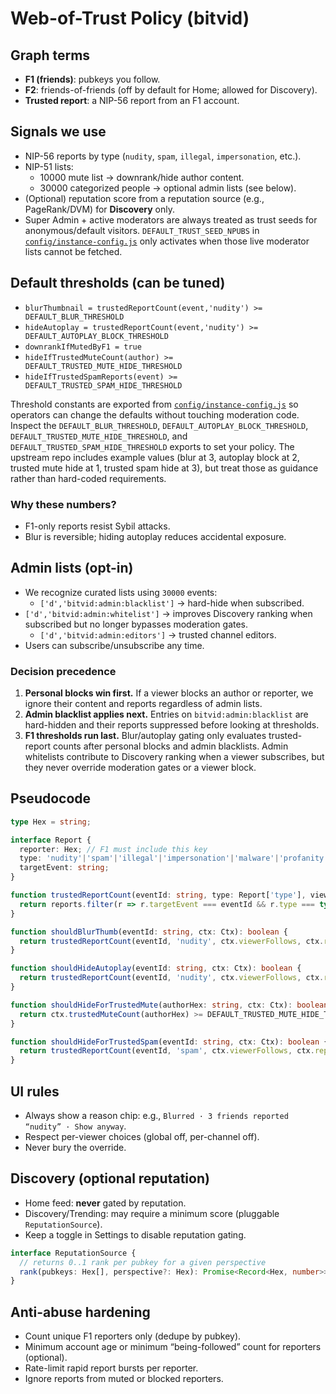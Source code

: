 # Web-of-Trust Policy (bitvid)

## Graph terms
- **F1 (friends)**: pubkeys you follow.
- **F2**: friends-of-friends (off by default for Home; allowed for Discovery).
- **Trusted report**: a NIP-56 report from an F1 account.

## Signals we use
- NIP-56 reports by type (`nudity`, `spam`, `illegal`, `impersonation`, etc.).
- NIP-51 lists:
  - 10000 mute list → downrank/hide author content.
  - 30000 categorized people → optional admin lists (see below).
- (Optional) reputation score from a reputation source (e.g., PageRank/DVM) for **Discovery** only.
- Super Admin + active moderators are always treated as trust seeds for anonymous/default visitors. `DEFAULT_TRUST_SEED_NPUBS` in [`config/instance-config.js`](../../config/instance-config.js) only activates when those live moderator lists cannot be fetched.

## Default thresholds (can be tuned)
- `blurThumbnail = trustedReportCount(event,'nudity') >= DEFAULT_BLUR_THRESHOLD`
- `hideAutoplay = trustedReportCount(event,'nudity') >= DEFAULT_AUTOPLAY_BLOCK_THRESHOLD`
- `downrankIfMutedByF1 = true`
- `hideIfTrustedMuteCount(author) >= DEFAULT_TRUSTED_MUTE_HIDE_THRESHOLD`
- `hideIfTrustedSpamReports(event) >= DEFAULT_TRUSTED_SPAM_HIDE_THRESHOLD`

Threshold constants are exported from [`config/instance-config.js`](../../config/instance-config.js) so operators can change the defaults without touching moderation code. Inspect the `DEFAULT_BLUR_THRESHOLD`, `DEFAULT_AUTOPLAY_BLOCK_THRESHOLD`, `DEFAULT_TRUSTED_MUTE_HIDE_THRESHOLD`, and `DEFAULT_TRUSTED_SPAM_HIDE_THRESHOLD` exports to set your policy. The upstream repo includes example values (blur at 3, autoplay block at 2, trusted mute hide at 1, trusted spam hide at 3), but treat those as guidance rather than hard-coded requirements.

### Why these numbers?
- F1-only reports resist Sybil attacks.
- Blur is reversible; hiding autoplay reduces accidental exposure.

## Admin lists (opt-in)
- We recognize curated lists using `30000` events:
  - `['d','bitvid:admin:blacklist']` → hard-hide when subscribed.
- `['d','bitvid:admin:whitelist']` → improves Discovery ranking when subscribed but no longer bypasses moderation gates.
  - `['d','bitvid:admin:editors']` → trusted channel editors.
- Users can subscribe/unsubscribe any time.

### Decision precedence

1. **Personal blocks win first.** If a viewer blocks an author or reporter, we ignore their content and reports regardless of admin lists.
2. **Admin blacklist applies next.** Entries on `bitvid:admin:blacklist` are hard-hidden and their reports suppressed before looking at thresholds.
3. **F1 thresholds run last.** Blur/autoplay gating only evaluates trusted-report counts after personal blocks and admin blacklists. Admin whitelists contribute to Discovery ranking when a viewer subscribes, but they never override moderation gates or a viewer block.

## Pseudocode

```ts
type Hex = string;

interface Report {
  reporter: Hex; // F1 must include this key
  type: 'nudity'|'spam'|'illegal'|'impersonation'|'malware'|'profanity'|'other';
  targetEvent: string;
}

function trustedReportCount(eventId: string, type: Report['type'], viewerFollows: Set<Hex>, reports: Report[]): number {
  return reports.filter(r => r.targetEvent === eventId && r.type === type && viewerFollows.has(r.reporter)).length;
}

function shouldBlurThumb(eventId: string, ctx: Ctx): boolean {
  return trustedReportCount(eventId, 'nudity', ctx.viewerFollows, ctx.reports) >= DEFAULT_BLUR_THRESHOLD;
}

function shouldHideAutoplay(eventId: string, ctx: Ctx): boolean {
  return trustedReportCount(eventId, 'nudity', ctx.viewerFollows, ctx.reports) >= DEFAULT_AUTOPLAY_BLOCK_THRESHOLD;
}

function shouldHideForTrustedMute(authorHex: string, ctx: Ctx): boolean {
  return ctx.trustedMuteCount(authorHex) >= DEFAULT_TRUSTED_MUTE_HIDE_THRESHOLD;
}

function shouldHideForTrustedSpam(eventId: string, ctx: Ctx): boolean {
  return trustedReportCount(eventId, 'spam', ctx.viewerFollows, ctx.reports) >= DEFAULT_TRUSTED_SPAM_HIDE_THRESHOLD;
}
```

## UI rules

* Always show a reason chip: e.g., `Blurred · 3 friends reported “nudity” · Show anyway`.
* Respect per-viewer choices (global off, per-channel off).
* Never bury the override.

## Discovery (optional reputation)

* Home feed: **never** gated by reputation.
* Discovery/Trending: may require a minimum score (pluggable `ReputationSource`).
* Keep a toggle in Settings to disable reputation gating.

```ts
interface ReputationSource {
  // returns 0..1 rank per pubkey for a given perspective
  rank(pubkeys: Hex[], perspective?: Hex): Promise<Record<Hex, number>>;
}
```

## Anti-abuse hardening

* Count unique F1 reporters only (dedupe by pubkey).
* Minimum account age or minimum “being-followed” count for reporters (optional).
* Rate-limit rapid report bursts per reporter.
* Ignore reports from muted or blocked reporters.

